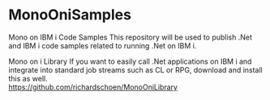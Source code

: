 # MonoOniSamples

Mono on IBM i Code Samples
This repository will be used to publish .Net and IBM i code samples related to running .Net on IBM i.

Mono on i Library
If you want to easily call .Net applications on IBM i and integrate into standard job streams such as CL or RPG, download and install this as well.<br>
https://github.com/richardschoen/MonoOniLibrary
